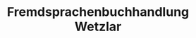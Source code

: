 ---
title: "Fremdsprachenbuchhandlung Wetzlar"
url: /heidelberg/fremdsprachenbuchhandlung-wetzlar/
shop: Bücher
---